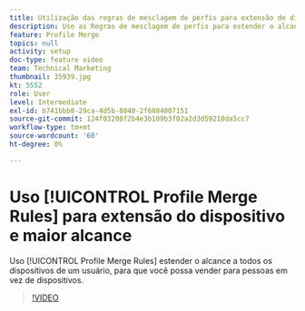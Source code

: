 ```yaml
---
title: Utilização das regras de mesclagem de perfis para extensão de dispositivos e maior alcance
description: Use as Regras de mesclagem de perfis para estender o alcance para todos os dispositivos de um usuário, para que você possa vender para pessoas em vez de dispositivos.
feature: Profile Merge
topics: null
activity: setup
doc-type: feature video
team: Technical Marketing
thumbnail: 35939.jpg
kt: 5552
role: User
level: Intermediate
exl-id: b741bbb8-29ca-4d5b-8040-2f6884007151
source-git-commit: 124f03208f2b4e3b109b3f02a2d3d59210da5cc7
workflow-type: tm+mt
source-wordcount: '60'
ht-degree: 0%

---
```


# Uso [!UICONTROL Profile Merge Rules] para extensão do dispositivo e maior alcance

Uso [!UICONTROL Profile Merge Rules] estender o alcance a todos os dispositivos de um usuário, para que você possa vender para pessoas em vez de dispositivos.

>[!VIDEO](https://video.tv.adobe.com/v/35939/?quality=12&learn=on)
